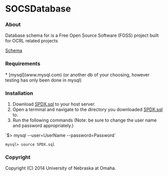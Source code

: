SOCSDatabase
========

<h3>About</h3>
Database schema for is a Free Open Source Software (FOSS) project built for OCRL related projects

<a href="https://github.com/socs-dev-env/SOCSDatabase/blob/master/Schema.md">Schema</a>

<h3>Requirements</h3>
* [mysql](www.mysql.com) (or another db of your choosing, however testing has only been done in mysql)




<h3>Installation</h3>
<ol>
  <li>Download <a href="https://github.com/socs-dev-env/SOCSDatabase/blob/master/SQL/SPDX.sql">SPDX.sql</a> to your host server.</li>
  <li>Open a terminal and navigate to the directory you downloaded <a href="https://github.com/socs-dev-env/SOCSDatabase/blob/master/SQL/SPDX.sql">SPDX.sql</a> to.</li>
  <li>Run the following commands (Note: be sure to change the user name and password appropriately.)</li>
</ol>
`$> mysql --user=UserName --password=Password`

`mysql> source SPDX.sql`

<h3>Copyright</h3>
Copyright (C) 2014 University of Nebraska at Omaha.
